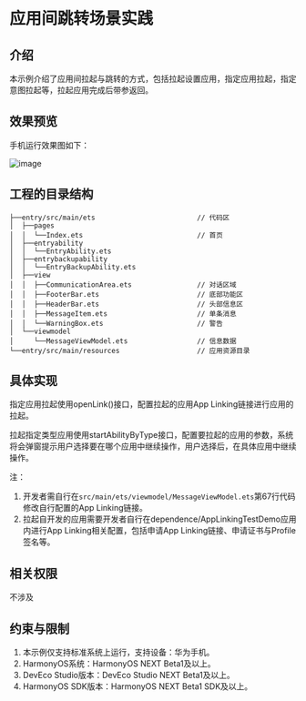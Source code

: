 # 应用间跳转场景实践

## 介绍

本示例介绍了应用间拉起与跳转的方式，包括拉起设置应用，指定应用拉起，指定意图拉起等，拉起应用完成后带参返回。

## 效果预览
手机运行效果图如下：

![image](screenshots/device/phone.gif)

## 工程的目录结构

```  
├──entry/src/main/ets                         // 代码区  
│  ├──pages  
│  │  └──Index.ets                            // 首页  
│  ├──entryability  
│  │  └──EntryAbility.ets                     
│  ├──entrybackupability  
│  │  └──EntryBackupAbility.ets               
│  ├──view  
│  │  ├──CommunicationArea.ets                // 对话区域  
│  │  ├──FooterBar.ets                        // 底部功能区  
│  │  ├──HeaderBar.ets                        // 头部信息区  
│  │  ├──MessageItem.ets                      // 单条消息  
│  │  └──WarningBox.ets                       // 警告  
│  └──viewmodel  
│     └──MessageViewModel.ets                 // 信息数据  
└──entry/src/main/resources                   // 应用资源目录  
```  

## 具体实现

指定应用拉起使用openLink()接口，配置拉起的应用App Linking链接进行应用的拉起。

拉起指定类型应用使用startAbilityByType接口，配置要拉起的应用的参数，系统将会弹窗提示用户选择要在哪个应用中继续操作，用户选择后，在具体应用中继续操作。

注：
1. 开发者需自行在`src/main/ets/viewmodel/MessageViewModel.ets`第67行代码修改自行配置的App Linking链接。
2. 拉起自开发的应用需要开发者自行在dependence/AppLinkingTestDemo应用内进行App Linking相关配置，包括申请App Linking链接、申请证书与Profile签名等。

## 相关权限

不涉及

## 约束与限制

1. 本示例仅支持标准系统上运行，支持设备：华为手机。
2. HarmonyOS系统：HarmonyOS NEXT Beta1及以上。
3. DevEco Studio版本：DevEco Studio NEXT Beta1及以上。
4. HarmonyOS SDK版本：HarmonyOS NEXT Beta1 SDK及以上。